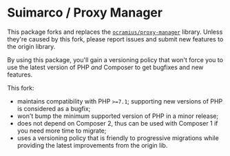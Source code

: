 # Suimarco / Proxy Manager

This package forks and replaces the [`ocramius/proxy-manager`](https://github.com/Ocramius/ProxyManager/) library.
Unless they're caused by this fork, please report issues and submit new features to the origin library.

By using this package, you'll gain a versioning policy that won't force you to
use the latest version of PHP *and* Composer to get bugfixes and new features.

This fork:
- maintains compatibility with PHP `>=7.1`;
  supporting new versions of PHP is considered as a bugfix;
- won't bump the minimum supported version of PHP in a minor release;
- does not depend on Composer 2, thus can be used with Composer 1 if you need more time to migrate;
- uses a versioning policy that is friendly to progressive migrations
  while providing the latest improvements from the origin lib.
